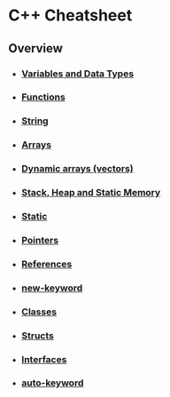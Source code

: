 # C++ Cheatsheet 

## Overview

- ### [Variables and Data Types](https://github.com/LouisPetrik/cheatsheet/blob/master/cpp.md#variables-and-data-types-1)
- ### [Functions](https://github.com/LouisPetrik/cheatsheet/blob/master/cpp.md#functions-1)
- ### [String](https://github.com/LouisPetrik/cheatsheet/blob/master/cpp.md#strings)
- ### [Arrays](https://github.com/LouisPetrik/cheatsheet/blob/master/cpp.md#arrays-1)
- ### [Dynamic arrays (vectors)](https://github.com/LouisPetrik/cheatsheet/blob/master/cpp.md#dynamic-arrays-stdvector-1)
- ### [Stack, Heap and Static Memory](https://github.com/LouisPetrik/cheatsheet/blob/master/cpp.md#stack-heap-and-static-memory-1)
- ### [Static](https://github.com/LouisPetrik/cheatsheet/blob/master/cpp.md#static-1)
- ### [Pointers](https://github.com/LouisPetrik/cheatsheet/blob/master/cpp.md#pointers-1)
- ### [References](https://github.com/LouisPetrik/cheatsheet/blob/master/cpp.md#references-1)
- ### [new-keyword](https://github.com/LouisPetrik/cheatsheet/blob/master/cpp.md#new-keyword-1)
- ### [Classes](https://github.com/LouisPetrik/cheatsheet/blob/master/cpp.md#classes-1)
- ### [Structs](https://github.com/LouisPetrik/cheatsheet/blob/master/cpp.md#structures)
- ### [Interfaces](https://github.com/LouisPetrik/cheatsheet/blob/master/cpp.md#interfaces-1)
- ### [auto-keyword](https://github.com/LouisPetrik/cheatsheet/blob/master/cpp.md#interfaces-1)


























